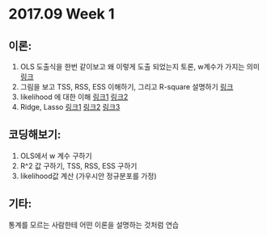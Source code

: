 # 2017.09 Week 1
## 이론: 

1. OLS 도출식을 한번 같이보고 왜 이렇게 도출 되었는지 토론, w계수가 가지는 의미
[링크](https://datascienceschool.net/view-notebook/58269d7f52bd49879965cdc4721da42d/)
2. 그림을 보고 TSS, RSS, ESS 이해하기, 그리고 R-square 설명하기
[링크](http://www.edupristine.com/wp-content/uploads/2013/04/Tss1.png)
3. likelihood 에 대한 이해
[링크1](http://blog.naver.com/hyuplay/220083212395)
[링크2](http://rstudio-pubs-static.s3.amazonaws.com/204928_c2d6c62565b74a4987e935f756badfba.html)
4. Ridge, Lasso
[링크1](https://datascienceschool.net/view-notebook/83d5e4fff7d64cb2aecfd7e42e1ece5e/)
[링크2](http://blog.naver.com/sw4r/221011057664)
[링크3](https://www.analyticsvidhya.com/blog/2016/01/complete-tutorial-ridge-lasso-regression-python/)

## 코딩해보기:
1. OLS에서 w 계수 구하기
2. R^2 값 구하기, TSS, RSS, ESS 구하기
3. likelihood값 계산 (가우시안 정규분포를 가정)

## 기타:
통계를 모르는 사람한테 어떤 이론을 설명하는 것처럼 연습
